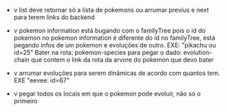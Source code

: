 - v list deve retornar só a lista de pokemons ou arrumar previus e next para terem links do backend

- v pokemon information está bugando com o familyTree pois o id do pokemon no pokemon information é diferente do id no familyTree, está pegando infos de um pokemon e evoluções de outro. EXE: "pikachu ou id=25"
Bater na rota: pokemon-species para pegar o dado: evolution-chain que contem o link da rota da arvore do pokemon que devo bater

- v arrumar evoluções para serem dinâmicas de acordo com quantos tem. EXE "eevee: id=67"

- v pegar todos os locais em que o pokemon pode evoluir, não só o primeiro
